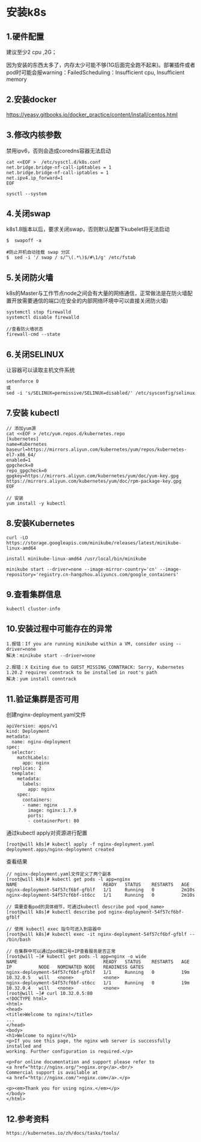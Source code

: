 # 安装k8s

## 1.硬件配置
建议至少2 cpu ,2G；

因为安装的东西太多了，内存太少可能不够(1G后面完全跑不起来)。部署插件或者pod时可能会报warning：FailedScheduling：Insufficient cpu, Insufficient memory

## 2.安装docker
https://yeasy.gitbooks.io/docker_practice/content/install/centos.html

## 3.修改内核参数
禁用ipv6，否则会造成coredns容器无法启动
```
cat <<EOF >  /etc/sysctl.d/k8s.conf
net.bridge.bridge-nf-call-ip6tables = 1
net.bridge.bridge-nf-call-iptables = 1
net.ipv4.ip_forward=1
EOF

sysctl --system
```

## 4.关闭swap
k8s1.8版本以后，要求关闭swap，否则默认配置下kubelet将无法启动
```
$  swapoff -a

#防止开机自动挂载 swap 分区
$  sed -i '/ swap / s/^\(.*\)$/#\1/g' /etc/fstab
```

## 5.关闭防火墙
k8s的Master与工作节点node之间会有大量的网络通信，正常做法是在防火墙配置开放需要通信的端口(在安全的内部网络环境中可以直接关闭防火墙)
```
systemctl stop firewalld
systemctl disable firewalld

//查看防火墙状态
firewall-cmd --state
```

## 6.关闭SELINUX
让容器可以读取主机文件系统
```
setenforce 0
或
sed -i 's/SELINUX=permissive/SELINUX=disabled/' /etc/sysconfig/selinux
```

## 7.安装 kubectl
```
// 添加yum源
cat <<EOF > /etc/yum.repos.d/kubernetes.repo
[kubernetes]
name=Kubernetes
baseurl=https://mirrors.aliyun.com/kubernetes/yum/repos/kubernetes-el7-x86_64/
enabled=1
gpgcheck=0
repo_gpgcheck=0
gpgkey=https://mirrors.aliyun.com/kubernetes/yum/doc/yum-key.gpg https://mirrors.aliyun.com/kubernetes/yum/doc/rpm-package-key.gpg
EOF

// 安装
yum install -y kubectl
```

## 8.安装Kubernetes
```
curl -LO https://storage.googleapis.com/minikube/releases/latest/minikube-linux-amd64

install minikube-linux-amd64 /usr/local/bin/minikube

minikube start --driver=none --image-mirror-country='cn' --image-repository='registry.cn-hangzhou.aliyuncs.com/google_containers'
```

## 9.查看集群信息
```
kubectl cluster-info
```

## 10.安装过程中可能存在的异常
```
1.报错：If you are running minikube within a VM, consider using --driver=none
解决：minikube start --driver=none
 
2.报错：X Exiting due to GUEST_MISSING_CONNTRACK: Sorry, Kubernetes 1.20.2 requires conntrack to be installed in root's path
解决：yum install conntrack
```

## 11.验证集群是否可用
创建nginx-deployment.yaml文件
```
apiVersion: apps/v1
kind: Deployment
metadata:
  name: nginx-deployment
spec:
  selector:
    matchLabels:
      app: nginx
  replicas: 2
  template:
    metadata:
      labels:
        app: nginx
    spec:
      containers:
      - name: nginx
        image: nginx:1.7.9
        ports:
        - containerPort: 80
```

通过kubectl apply对资源进行配置
```
[root@will k8s]# kubectl apply -f nginx-deployment.yaml
deployment.apps/nginx-deployment created
```

查看结果
```
// nginx-deployment.yaml文件定义了两个副本
[root@will k8s]# kubectl get pods -l app=nginx
NAME                                READY   STATUS    RESTARTS   AGE
nginx-deployment-54f57cf6bf-gfblf   1/1     Running   0          2m10s
nginx-deployment-54f57cf6bf-st6cc   1/1     Running   0          2m10s

// 需要查看pod的具体细节，可通过kubectl describe pod <pod_name>
[root@will k8s]# kubectl describe pod nginx-deployment-54f57cf6bf-gfblf

// 使用 kubectl exec 指令可进入到容器中
[root@will k8s]# kubectl exec -it nginx-deployment-54f57cf6bf-gfblf -- /bin/bash

// 在集群中可以通过pod端口号+IP查看服务是否正常
[root@will ~]# kubectl get pods -l app=nginx -o wide
NAME                                READY   STATUS    RESTARTS   AGE   IP          NODE   NOMINATED NODE   READINESS GATES
nginx-deployment-54f57cf6bf-gfblf   1/1     Running   0          19m   10.32.0.5   will   <none>           <none>
nginx-deployment-54f57cf6bf-st6cc   1/1     Running   0          19m   10.32.0.4   will   <none>           <none>
[root@will ~]# curl 10.32.0.5:80
<!DOCTYPE html>
<html>
<head>
<title>Welcome to nginx!</title>
...
</head>
<body>
<h1>Welcome to nginx!</h1>
<p>If you see this page, the nginx web server is successfully installed and
working. Further configuration is required.</p>

<p>For online documentation and support please refer to
<a href="http://nginx.org/">nginx.org</a>.<br/>
Commercial support is available at
<a href="http://nginx.com/">nginx.com</a>.</p>

<p><em>Thank you for using nginx.</em></p>
</body>
</html>
```

## 12.参考资料
```
https://kubernetes.io/zh/docs/tasks/tools/
```